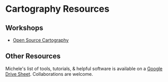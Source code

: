 # Cartography Resources

## Workshops

* [Open Source Cartography](https://github.com/MicheleTobias/OpenSourceCartography)

## Other Resources

Michele's list of tools, tutorials, & helpful software is available on a [Google Drive Sheet](https://docs.google.com/a/ucdavis.edu/spreadsheets/d/1pRa80g2M8vXMmX58nmmmHMG1K7Y-LGXrmUR3AQ8Un0E/edit?usp=sharing).  Collaborations are welcome.

